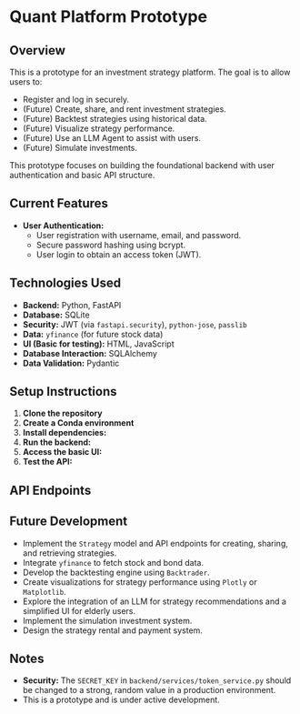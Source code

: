 # Quant Platform Prototype

## Overview

This is a prototype for an investment strategy platform. The goal is to allow users to:

* Register and log in securely.
* (Future) Create, share, and rent investment strategies.
* (Future) Backtest strategies using historical data.
* (Future) Visualize strategy performance.
* (Future) Use an LLM Agent to assist with users.
* (Future) Simulate investments.

This prototype focuses on building the foundational backend with user authentication and basic API structure.

## Current Features

* **User Authentication:**
    * User registration with username, email, and password.
    * Secure password hashing using bcrypt.
    * User login to obtain an access token (JWT).

## Technologies Used

* **Backend:** Python, FastAPI
* **Database:** SQLite
* **Security:** JWT (via `fastapi.security`), `python-jose`, `passlib`
* **Data:** `yfinance` (for future stock data)
* **UI (Basic for testing):** HTML, JavaScript
* **Database Interaction:** SQLAlchemy
* **Data Validation:** Pydantic

## Setup Instructions

1.  **Clone the repository**
2.  **Create a Conda environment**
3.  **Install dependencies:**
4.  **Run the backend:**
5.  **Access the basic UI:**
6.  **Test the API:** 

## API Endpoints

## Future Development

* Implement the `Strategy` model and API endpoints for creating, sharing, and retrieving strategies.
* Integrate `yfinance` to fetch stock and bond data.
* Develop the backtesting engine using `Backtrader`.
* Create visualizations for strategy performance using `Plotly` or `Matplotlib`.
* Explore the integration of an LLM for strategy recommendations and a simplified UI for elderly users.
* Implement the simulation investment system.
* Design the strategy rental and payment system.

## Notes

* **Security:** The `SECRET_KEY` in `backend/services/token_service.py` should be changed to a strong, random value in a production environment.
* This is a prototype and is under active development.
